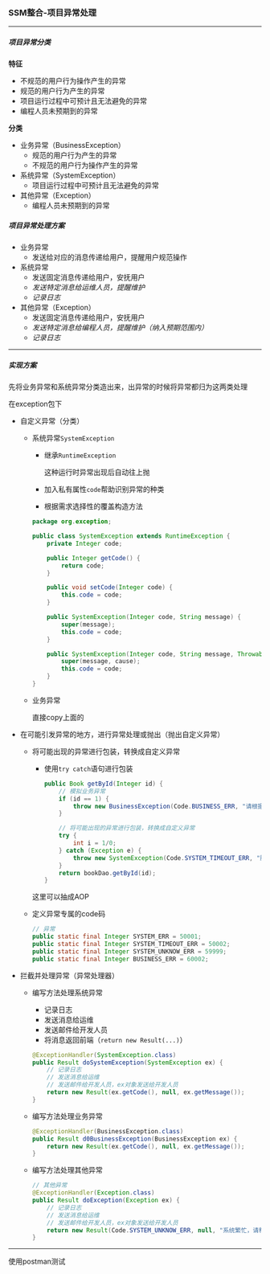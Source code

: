 ### SSM整合-项目异常处理

----------------

##### 项目异常分类

**特征**

- 不规范的用户行为操作产生的异常
- 规范的用户行为产生的异常
- 项目运行过程中可预计且无法避免的异常
- 编程人员未预期到的异常

**分类**

- 业务异常（BusinessException）
  - 规范的用户行为产生的异常
  - 不规范的用户行为操作产生的异常
- 系统异常（SystemException）
  - 项目运行过程中可预计且无法避免的异常
- 其他异常（Exception）
  - 编程人员未预期到的异常

##### 项目异常处理方案

- 业务异常
  - 发送给对应的消息传递给用户，提醒用户规范操作
- 系统异常
  - 发送固定消息传递给用户，安抚用户
  - *发送特定消息给运维人员，提醒维护*
  - *记录日志*
- 其他异常（Exception）
  - 发送固定消息传递给用户，安抚用户
  - *发送特定消息给编程人员，提醒维护（纳入预期范围内）*
  - *记录日志*

---------------

##### 实现方案

先将业务异常和系统异常分类造出来，出异常的时候将异常都归为这两类处理

在exception包下

- 自定义异常（分类）

  - 系统异常`SystemException`

    - 继承`RuntimeException`

      这种运行时异常出现后自动往上抛

    - 加入私有属性`code`帮助识别异常的种类

    - 根据需求选择性的覆盖构造方法

    ```java
    package org.exception;
    
    public class SystemException extends RuntimeException {
        private Integer code;
    
        public Integer getCode() {
            return code;
        }
    
        public void setCode(Integer code) {
            this.code = code;
        }
    
        public SystemException(Integer code, String message) {
            super(message);
            this.code = code;
        }
    
        public SystemException(Integer code, String message, Throwable cause) {
            super(message, cause);
            this.code = code;
        }
    }
    ```

  - 业务异常

    直接copy上面的
  
- 在可能引发异常的地方，进行异常处理或抛出（抛出自定义异常）

  - 将可能出现的异常进行包装，转换成自定义异常

    - 使用`try catch`语句进行包装

      ```java
      public Book getById(Integer id) {
          // 模拟业务异常
          if (id == 1) {
              throw new BusinessException(Code.BUSINESS_ERR, "请根据规范输入！");
          }
      
          // 将可能出现的异常进行包装，转换成自定义异常
          try {
              int i = 1/0;
          } catch (Exception e) {
              throw new SystemException(Code.SYSTEM_TIMEOUT_ERR, "服务器访问超时，请重试！", e);
          }
          return bookDao.getById(id);
      }
      
      ```
    
    这里可以抽成AOP
    
  - 定义异常专属的code码
    
      ```java
      // 异常
      public static final Integer SYSTEM_ERR = 50001;
      public static final Integer SYSTEM_TIMEOUT_ERR = 50002;
      public static final Integer SYSTEM_UNKNOW_ERR = 59999;
      public static final Integer BUSINESS_ERR = 60002;
      ```

- 拦截并处理异常（异常处理器）

  - 编写方法处理系统异常

    - 记录日志
    - 发送消息给运维
    - 发送邮件给开发人员
    - 将消息返回前端（`return new Result(...)`）

    ```java
    @ExceptionHandler(SystemException.class)
    public Result doSystemException(SystemException ex) {
        // 记录日志
        // 发送消息给运维
        // 发送邮件给开发人员，ex对象发送给开发人员
        return new Result(ex.getCode(), null, ex.getMessage());
    }
    ```

  - 编写方法处理业务异常

    ```java
    @ExceptionHandler(BusinessException.class)
    public Result d0BusinessException(BusinessException ex) {
        return new Result(ex.getCode(), null, ex.getMessage());
    }
    ```

  - 编写方法处理其他异常

    ```java
    // 其他异常
    @ExceptionHandler(Exception.class)
    public Result doException(Exception ex) {
        // 记录日志
        // 发送消息给运维
        // 发送邮件给开发人员，ex对象发送给开发人员
        return new Result(Code.SYSTEM_UNKNOW_ERR, null, "系统繁忙，请稍后再试！");
    }
    ```

-----------

使用postman测试